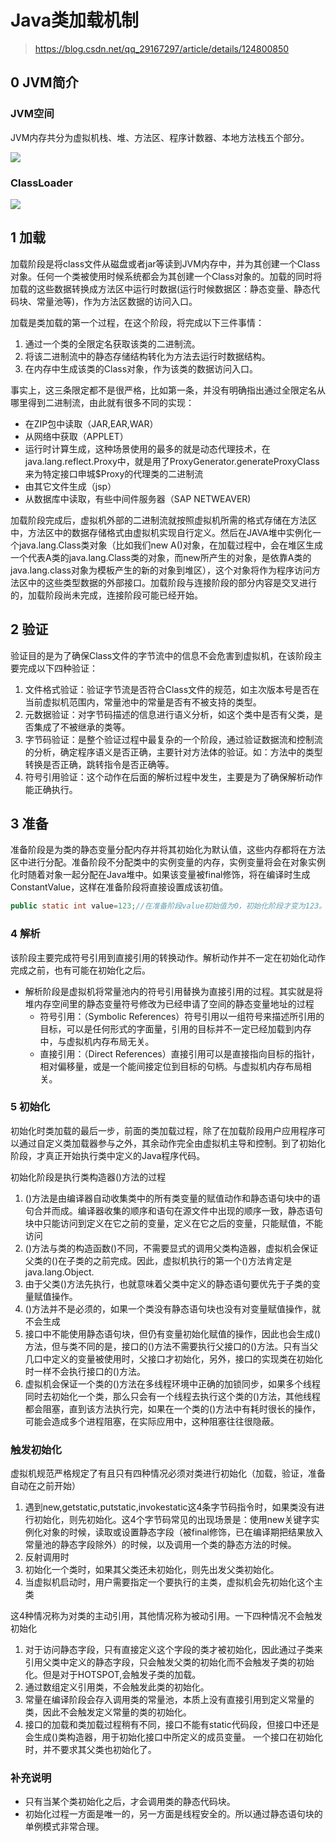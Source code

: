 # Java类加载机制
> https://blog.csdn.net/qq_29167297/article/details/124800850
## 0 JVM简介
### JVM空间
JVM内存共分为虚拟机栈、堆、方法区、程序计数器、本地方法栈五个部分。

![](image/2022-12-04-13-14-56.png)

### ClassLoader

![](image/2022-12-04-13-15-46.png)
## 1 加载
加载阶段是将class文件从磁盘或者jar等读到JVM内存中，并为其创建一个Class对象。任何一个类被使用时候系统都会为其创建一个Class对象的。加载的同时将加载的这些数据转换成方法区中运行时数据(运行时候数据区：静态变量、静态代码块、常量池等)，作为方法区数据的访问入口。

加载是类加载的第一个过程，在这个阶段，将完成以下三件事情：

1. 通过一个类的全限定名获取该类的二进制流。
2. 将该二进制流中的静态存储结构转化为方法去运行时数据结构。
3. 在内存中生成该类的Class对象，作为该类的数据访问入口。


事实上，这三条限定都不是很严格，比如第一条，并没有明确指出通过全限定名从哪里得到二进制流，由此就有很多不同的实现：
* 在ZIP包中读取（JAR,EAR,WAR）
* 从网络中获取（APPLET）
* 运行时计算生成，这种场景使用的最多的就是动态代理技术，在java.lang.reflect.Proxy中，就是用了ProxyGenerator.generateProxyClass来为特定接口申城$Proxy的代理类的二进制流
* 由其它文件生成（jsp）
* 从数据库中读取，有些中间件服务器（SAP NETWEAVER)

加载阶段完成后，虚拟机外部的二进制流就按照虚拟机所需的格式存储在方法区中，方法区中的数据存储格式由虚拟机实现自行定义。然后在JAVA堆中实例化一个java.lang.Class类对象（比如我们new A()对象，在加载过程中，会在堆区生成一个代表A类的java.lang.Class类的对象，而new所产生的对象，是依靠A类的java.lang.class对象为模板产生的新的对象到堆区），这个对象将作为程序访问方法区中的这些类型数据的外部接口。加载阶段与连接阶段的部分内容是交叉进行的，加载阶段尚未完成，连接阶段可能已经开始。

## 2 验证

验证目的是为了确保Class文件的字节流中的信息不会危害到虚拟机，在该阶段主要完成以下四种验证：

1. 文件格式验证：验证字节流是否符合Class文件的规范，如主次版本号是否在当前虚拟机范围内，常量池中的常量是否有不被支持的类型。
2. 元数据验证：对字节码描述的信息进行语义分析，如这个类中是否有父类，是否集成了不被继承的类等。
3. 字节码验证：是整个验证过程中最复杂的一个阶段，通过验证数据流和控制流的分析，确定程序语义是否正确，主要针对方法体的验证。如：方法中的类型转换是否正确，跳转指令是否正确等。
4. 符号引用验证：这个动作在后面的解析过程中发生，主要是为了确保解析动作能正确执行。

## 3 准备

准备阶段是为类的静态变量分配内存并将其初始化为默认值，这些内存都将在方法区中进行分配。准备阶段不分配类中的实例变量的内存，实例变量将会在对象实例化时随着对象一起分配在Java堆中。如果该变量被final修饰，将在编译时生成ConstantValue，这样在准备阶段将直接设置成该初值。
```java
public static int value=123;//在准备阶段value初始值为0，初始化阶段才变为123。
```

### 4 解析

该阶段主要完成符号引用到直接引用的转换动作。解析动作并不一定在初始化动作完成之前，也有可能在初始化之后。

* 解析阶段是虚拟机将常量池内的符号引用替换为直接引用的过程。其实就是将堆内存空间里的静态变量符号修改为已经申请了空间的静态变量地址的过程
  * 符号引用：（Symbolic References）符号引用以一组符号来描述所引用的目标，可以是任何形式的字面量，引用的目标并不一定已经加载到内存中，与虚拟机内存布局无关。
  * 直接引用：（Direct References）直接引用可以是直接指向目标的指针，相对偏移量，或是一个能间接定位到目标的句柄。与虚拟机内存布局相关。



### 5 初始化

初始化时类加载的最后一步，前面的类加载过程，除了在加载阶段用户应用程序可以通过自定义类加载器参与之外，其余动作完全由虚拟机主导和控制。到了初始化阶段，才真正开始执行类中定义的Java程序代码。

初始化阶段是执行类构造器<clinit>()方法的过程

1. <clinit>()方法是由编译器自动收集类中的所有类变量的赋值动作和静态语句块中的语句合并而成。编译器收集的顺序和语句在源文件中出现的顺序一致，静态语句块中只能访问到定义在它之前的变量，定义在它之后的变量，只能赋值，不能访问
2. <clinit>()方法与类的构造函数<init>()不同，不需要显式的调用父类构造器，虚拟机会保证父类的<clinit>()在子类的之前完成。因此，虚拟机执行的第一个<clinit>()方法肯定是java.lang.Object.
3. 由于父类<clinit>()方法先执行，也就意味着父类中定义的静态语句要优先于子类的变量赋值操作。
4. <clinit>()方法并不是必须的，如果一个类没有静态语句块也没有对变量赋值操作，就不会生成
5. 接口中不能使用静态语句块，但仍有变量初始化赋值的操作，因此也会生成<clinit>()方法，但与类不同的是，接口的<clinit>()方法不需要执行父接口的<clinit>()方法。只有当父几口中定义的变量被使用时，父接口才初始化，另外，接口的实现类在初始化时一样不会执行接口的<clinit>()方法。
6. 虚拟机会保证一个类的<clinit>()方法在多线程环境中正确的加锁同步，如果多个线程同时去初始化一个类，那么只会有一个线程去执行这个类的<clinit>()方法，其他线程都会阻塞，直到该方法执行完，如果在一个类的<clinit>()方法中有耗时很长的操作，可能会造成多个进程阻塞，在实际应用中，这种阻塞往往很隐蔽。

### 触发初始化

虚拟机规范严格规定了有且只有四种情况必须对类进行初始化（加载，验证，准备自动在之前开始）

1. 遇到new,getstatic,putstatic,invokestatic这4条字节码指令时，如果类没有进行初始化，则先初始化。这4个字节码常见的出现场景是：使用new关键字实例化对象的时候，读取或设置静态字段（被final修饰，已在编译期把结果放入常量池的静态字段除外）的时候，以及调用一个类的静态方法的时候。
2. 反射调用时
3. 初始化一个类时，如果其父类还未初始化，则先出发父类初始化。
4. 当虚拟机启动时，用户需要指定一个要执行的主类，虚拟机会先初始化这个主类


这4种情况称为对类的主动引用，其他情况称为被动引用。一下四种情况不会触发初始化

1. 对于访问静态字段，只有直接定义这个字段的类才被初始化，因此通过子类来引用父类中定义的静态字段，只会触发父类的初始化而不会触发子类的初始化。但是对于HOTSPOT,会触发子类的加载。
2. 通过数组定义引用类，不会触发此类的初始化。
3. 常量在编译阶段会存入调用类的常量池，本质上没有直接引用到定义常量的类，因此不会触发定义常量的类的初始化。
4. 接口的加载和类加载过程稍有不同，接口不能有static代码段，但接口中还是会生成<clinit>()类构造器，用于初始化接口中所定义的成员变量。 一个接口在初始化时，并不要求其父类也初始化了。

###  补充说明
* 只有当某个类初始化之后，才会调用类的静态代码块。
* 初始化过程一方面是唯一的，另一方面是线程安全的。所以通过静态语句块的单例模式非常合理。
